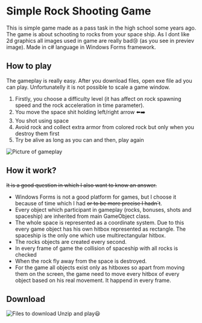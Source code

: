# Simple Rock Shooting Game
This is simple game made as a pass task in the high school some years ago. The game is about schooting to rocks from your space ship. As I dont like 2d graphics all images used in game are really bad😢 (as you see in previev image). Made in c# language in Windows Forms framework. 
## How to play
The gameplay is really easy. After you download files, open exe file ad you can play. Unfortunatelly it is not possible to scale a game window. 
1. Firstly, you choose a difficulty level (it has affect on rock spawning speed and the rock acceleration in time parameter). 
2. You move the space shit holding left/right arrow ⬅️➡️
3. You shot using space
4. Avoid rock and collect extra armor from colored rock but only when you destroy them first
5. Try be alive as long as you can and then, play again

![Picture of gameplay](https://github.com/user-attachments/assets/73b0c5e7-bafa-4edc-a6aa-2ab517b7c0f4)

## How it work?
~~It is a good question in which I also want to know an answer.~~
- Windows Forms is not a good platform for games, but I choose it because of time which I had ~~or to be more precise I hadn`t~~. 
- Every object which participant in gameplay (rocks, bonuses, shots and spaceship) are inherited from main GameObject class. 
- The whole space is represented as a coordinate system. Due to this every game object has his own hitbox represented as rectangle. The spaceship is the only one which use multirectangular hitbox. 
- The rocks objects are created every second.
- In every frame of game the collision of spaceship with all rocks is checked
- When the rock fly away from the space is destroyed.
- For the game all objects exist only as hitboxes so apart from moving them on the screen, the game need to move every hitbox of every object based on his real movement. It happend in every frame.

## Download
![Files to download](https://github.com/KrzemienPasiasty/Rock_Shooter/releases/latest)
Unzip and play😃
